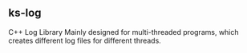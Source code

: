 ## ks-log
C++ Log Library 
Mainly designed for multi-threaded programs, which creates different log files for different threads.
